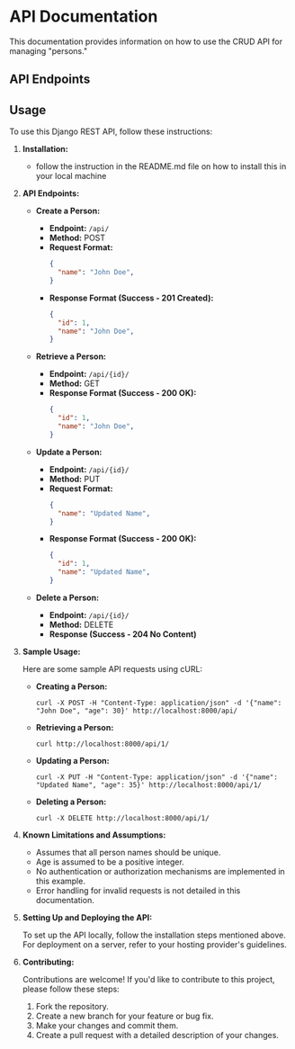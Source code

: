 # API Documentation

This documentation provides information on how to use the CRUD API for managing "persons."

## API Endpoints

## Usage

To use this Django REST API, follow these instructions:

1. **Installation:**
     - follow the instruction in the README.md file on how to install this in your local machine

2. **API Endpoints:**

   - **Create a Person:**
     - **Endpoint:** `/api/`
     - **Method:** POST
     - **Request Format:**
       ```json
       {
         "name": "John Doe",
       }
       ```
     - **Response Format (Success - 201 Created):**
       ```json
       {
         "id": 1,
         "name": "John Doe",
       }
       ```

   - **Retrieve a Person:**
     - **Endpoint:** `/api/{id}/`
     - **Method:** GET
     - **Response Format (Success - 200 OK):**
       ```json
       {
         "id": 1,
         "name": "John Doe",
       }
       ```

   - **Update a Person:**
     - **Endpoint:** `/api/{id}/`
     - **Method:** PUT
     - **Request Format:**
       ```json
       {
         "name": "Updated Name",
       }
       ```
     - **Response Format (Success - 200 OK):**
       ```json
       {
         "id": 1,
         "name": "Updated Name",
       }
       ```

   - **Delete a Person:**
     - **Endpoint:** `/api/{id}/`
     - **Method:** DELETE
     - **Response (Success - 204 No Content)**

3. **Sample Usage:**

   Here are some sample API requests using cURL:

   - **Creating a Person:**
     ```shell
     curl -X POST -H "Content-Type: application/json" -d '{"name": "John Doe", "age": 30}' http://localhost:8000/api/
     ```

   - **Retrieving a Person:**
     ```shell
     curl http://localhost:8000/api/1/
     ```

   - **Updating a Person:**
     ```shell
     curl -X PUT -H "Content-Type: application/json" -d '{"name": "Updated Name", "age": 35}' http://localhost:8000/api/1/
     ```

   - **Deleting a Person:**
     ```shell
     curl -X DELETE http://localhost:8000/api/1/
     ```

4. **Known Limitations and Assumptions:**

   - Assumes that all person names should be unique.
   - Age is assumed to be a positive integer.
   - No authentication or authorization mechanisms are implemented in this example.
   - Error handling for invalid requests is not detailed in this documentation.

5. **Setting Up and Deploying the API:**

   To set up the API locally, follow the installation steps mentioned above. For deployment on a server, refer to your hosting provider's guidelines.

6. **Contributing:**

   Contributions are welcome! If you'd like to contribute to this project, please follow these steps:

   1. Fork the repository.
   2. Create a new branch for your feature or bug fix.
   3. Make your changes and commit them.
   4. Create a pull request with a detailed description of your changes.

